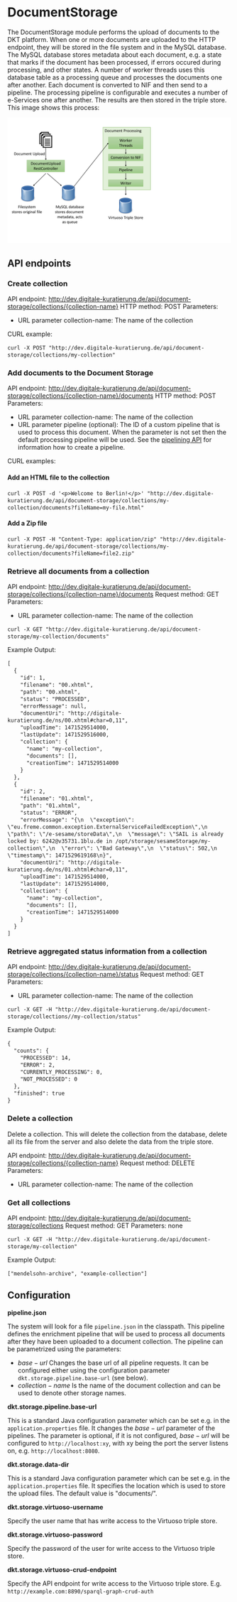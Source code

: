 # DocumentStorage

The DocumentStorage module performs the upload of documents to the DKT platform. When one or more documents are uploaded to the HTTP endpoint, they will be stored in the file system and in the MySQL database. The MySQL database stores metadata about each document, e.g. a state that marks if the document has been processed, if errors occured during processing, and other states. A number of worker threads uses this database table as a processing queue and processes the documents one after another. Each document is converted to NIF and then send to a pipeline. The processing pipeline is configurable and executes a number of e-Services one after another. The results are then stored in the triple store. This image shows this process:

![Document upload components](/images/document-upload-components.png?raw=true "Document upload components")


## API endpoints

### Create collection

API endpoint: http://dev.digitale-kuratierung.de/api/document-storage/collections/{collection-name}
HTTP method: POST
Parameters:
* URL parameter collection-name: The name of the collection

CURL example:

```
curl -X POST "http://dev.digitale-kuratierung.de/api/document-storage/collections/my-collection"
```

### Add documents to the Document Storage

API endpoint: http://dev.digitale-kuratierung.de/api/document-storage/collections/{collection-name}/documents
HTTP method: POST
Parameters:
* URL parameter collection-name: The name of the collection
* URL parameter pipeline (optional): The ID of a custom pipeline that is used to process this document. When the parameter is not set then the default processing pipeline will be used. See the [pipelining API](full.html#!/Pipelining/post_pipelining_templates) for information how to create a pipeline.

CURL examples:

#### Add an HTML file to the collection

```
curl -X POST -d '<p>Welcome to Berlin!</p>' "http://dev.digitale-kuratierung.de/api/document-storage/collections/my-collection/documents?fileName=my-file.html"
```

#### Add a Zip file

```
curl -X POST -H "Content-Type: application/zip" "http://dev.digitale-kuratierung.de/api/document-storage/collections/my-collection/documents?fileName=file2.zip"
```

### Retrieve all documents from a collection

API endpoint: http://dev.digitale-kuratierung.de/api/document-storage/collections/{collection-name}/documents
Request method: GET
Parameters: 
* URL parameter collection-name: The name of the collection

```
curl -X GET "http://dev.digitale-kuratierung.de/api/document-storage/my-collection/documents"
```

Example Output:

```
[
  {
    "id": 1,
    "filename": "00.xhtml",
    "path": "00.xhtml",
    "status": "PROCESSED",
    "errorMessage": null,
    "documentUri": "http://digitale-kuratierung.de/ns/00.xhtml#char=0,11",
    "uploadTime": 1471529514000,
    "lastUpdate": 1471529516000,
    "collection": {
      "name": "my-collection",
      "documents": [],
      "creationTime": 1471529514000
    }
  },
  {
    "id": 2,
    "filename": "01.xhtml",
    "path": "01.xhtml",
    "status": "ERROR",
    "errorMessage": "{\n  \"exception\": \"eu.freme.common.exception.ExternalServiceFailedException\",\n  \"path\": \"/e-sesame/storeData\",\n  \"message\": \"SAIL is already locked by: 6242@v35731.1blu.de in /opt/storage/sesameStorage/my-collection\",\n  \"error\": \"Bad Gateway\",\n  \"status\": 502,\n  \"timestamp\": 1471529619168\n}",
    "documentUri": "http://digitale-kuratierung.de/ns/01.xhtml#char=0,11",
    "uploadTime": 1471529514000,
    "lastUpdate": 1471529514000,
    "collection": {
      "name": "my-collection",
      "documents": [],
      "creationTime": 1471529514000
    }
  }
]
```

### Retrieve aggregated status information from a collection


API endpoint: http://dev.digitale-kuratierung.de/api/document-storage/collections/{collection-name}/status
Request method: GET
Parameters: 
* URL parameter collection-name: The name of the collection

```
curl -X GET -H "http://dev.digitale-kuratierung.de/api/document-storage/collections//my-collection/status"
```

Example Output:

```
{
  "counts": {
    "PROCESSED": 14,
    "ERROR": 2,
    "CURRENTLY_PROCESSING": 0,
    "NOT_PROCESSED": 0
  },
  "finished": true
}
```

### Delete a collection

Delete a collection. This will delete the collection from the database, delete all its file from the server and also delete the data from the triple store.

API endpoint: http://dev.digitale-kuratierung.de/api/document-storage/collections/{collection-name}
Request method: DELETE
Parameters:
* URL parameter collection-name: The name of the collection

### Get all collections

API endpoint: http://dev.digitale-kuratierung.de/api/document-storage/collections
Request method: GET
Parameters: none

```
curl -X GET -H "http://dev.digitale-kuratierung.de/api/document-storage/my-collection"
```

Example Output:

```
["mendelsohn-archive", "example-collection"]
```


## Configuration

**pipeline.json**

The system will look for a file `pipeline.json` in the classpath. This pipeline defines the enrichment pipeline that will be used to process all documents after they have been uploaded to a document collection. The pipeline can be parametrized using the parameters:

* $base-url$ Changes the base url of all pipeline requests. It can be configured either using the configuration parameter `dkt.storage.pipeline.base-url` (see below).
* $collection-name$ Is the name of the document collection and can be used to denote other storage names.

**dkt.storage.pipeline.base-url**

This is a standard Java configuration parameter which can be set e.g. in the `application.properties` file. It changes the $base-url$ parameter of the pipelines. The parameter is optional, if it is not configured, $base-url$ will be configured to `http://localhost:xy`, with xy being the port the server listens on, e.g. `http://localhost:8080`.

**dkt.storage.data-dir**

This is a standard Java configuration parameter which can be set e.g. in the `application.properties` file. It specifies the location which is used to store the upload files. The default value is "documents/".

**dkt.storage.virtuoso-username**

Specify the user name that has write access to the Virtuoso triple store.

**dkt.storage.virtuoso-password**

Specify the password of the user for write access to the Virtuoso triple store.

**dkt.storage.virtuoso-crud-endpoint**

Specify the API endpoint for write access to the Virtuoso triple store. E.g. `http://example.com:8890/sparql-graph-crud-auth`

